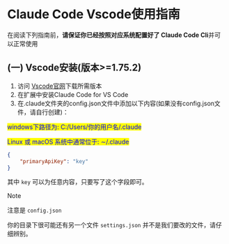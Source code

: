 # Claude Code Vscode使用指南

在阅读下列指南前，**请保证你已经按照对应系统配置好了 Claude Code Cli**并可以正常使用

## (一) Vscode安装(版本>=1.75.2)

1. 访问 [Vscode官网](https://code.visualstudio.com/)下载所需版本
2. 在扩展中安装Claude Code for VS Code
3. 在.claude文件夹的config.json文件中添加以下内容(如果没有config.json文件，请自行创建)：

<mark style="color:blue;">windows下路径为: C:/Users/你的用户名/.claude</mark>

<mark style="color:blue;">Linux 或 macOS 系统中通常位于: ∼/.claude</mark>

```json
{
    "primaryApiKey": "key"
}
```

其中 `key` 可以为任意内容，只要写了这个字段即可。

> [!NOTE]
> 注意是 `config.json`
> 
> 你的目录下很可能还有另一个文件 `settings.json` 并不是我们要改的文件，请仔细辨别。
